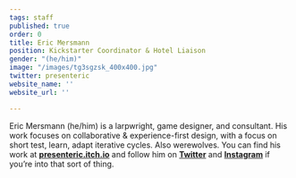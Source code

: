 ```yaml
---
tags: staff
published: true
order: 0
title: Eric Mersmann
position: Kickstarter Coordinator & Hotel Liaison
gender: "(he/him)"
image: "/images/tg3sgzsk_400x400.jpg"
twitter: presenteric
website_name: ''
website_url: ''

---
```

Eric Mersmann (he/him) is a larpwright, game designer, and consultant. His work focuses on collaborative & experience-first design, with a focus on short test, learn, adapt iterative cycles. Also werewolves. You can find his work at [**presenteric.itch.io**](http://presenteric.itch.io/) and follow him on [**Twitter**](https://twitter.com/presenteric) and [**Instagram**](https://www.instagram.com/presenteric/) if you’re into that sort of thing.